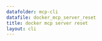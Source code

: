 ```yaml
---
datafolder: mcp-cli
datafile: docker_mcp_server_reset
title: docker mcp server reset
layout: cli
---
```


<!--
This page is automatically generated from Docker's source code. If you want to
suggest a change to the text that appears here, open a ticket or pull request
in the source repository on GitHub:

https://github.com/docker/mcp-gateway
-->

